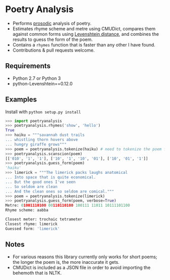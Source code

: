 Poetry Analysis
===================
- Performs [prosodic](https://en.wikipedia.org/wiki/Prosody_%28linguistics%29) analysis of poetry. 
- Estimates rhyme scheme and metre using CMUDict, compares them against common forms using [Levenshtein distance](https://en.wikipedia.org/wiki/Levenshtein_distance), and combines the results to guess the form of the poem. 
- Contains a `rhymes` function that is faster than any other I have found.
- Contributions & pull requests welcome.

Requirements
------------
- Python 2.7 or Python 3
- python-Levenshtein==0.12.0

Examples
------------
Install with ```python setup.py install```

```python
>>> import poetryanalysis
>>> poetryanalysis.rhymes('show', 'hello')
True
>>> haiku = """savannah dust trails
... whistling thorn hovers above
... hungry giraffe grows"""
>>> poem = poetryanalysis.tokenize(haiku) # need to tokenize the poem first
>>> poetryanalysis.scanscion(poem)
[['010', '1', '1'], ['10', '1', '10', '01'], ['10', '01', '1']]
>>> poetryanalysis.guess_form(poem)
'haiku'
>>> limerick = """The limerick packs laughs anatomical
... Into space that is quite economical.
... But the good ones I've seen
... So seldom are clean
... And the clean ones so seldom are comical."""
>>> poem = poetryanalysis.tokenize(limerick)
>>> poetryanalysis.guess_form(poem, verbose=True)
Metre: 01001110100 00110110100 100111 11011 10111101100
Rhyme scheme: aabba

Closest meter: trochaic tetrameter
Closest rhyme: limerick
Guessed form: 'limerick'
```

Notes
------------

- For various reasons this library currently only works for short poems; the longer the poem is, the more inaccurate it gets.
- CMUDict is included as a JSON file in order to avoid importing the behemoth that is NLTK.
